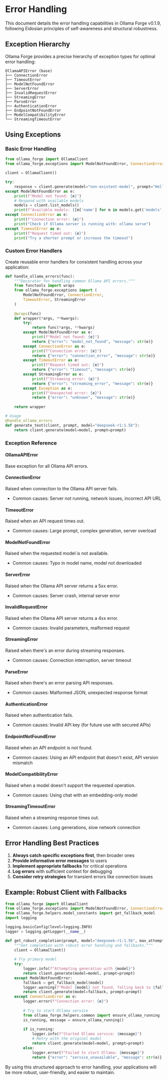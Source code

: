 <!-- :orphan: -->

# Error Handling

This document details the error handling capabilities in Ollama Forge v0.1.9, following Eidosian principles of self-awareness and structural robustness.

## Exception Hierarchy

Ollama Forge provides a precise hierarchy of exception types for optimal error handling:

```
OllamaAPIError (base)
├── ConnectionError
├── TimeoutError
├── ModelNotFoundError
├── ServerError
├── InvalidRequestError
├── StreamingError
├── ParseError
├── AuthenticationError
├── EndpointNotFoundError
├── ModelCompatibilityError
└── StreamingTimeoutError
```

## Using Exceptions

### Basic Error Handling

```python
from ollama_forge import OllamaClient
from ollama_forge.exceptions import ModelNotFoundError, ConnectionError, TimeoutError

client = OllamaClient()

try:
    response = client.generate(model="non-existent-model", prompt="Hello")
except ModelNotFoundError as e:
    print(f"Model not found: {e}")
    # Respond with available models
    models = client.list_models()
    print(f"Available models: {[m['name'] for m in models.get('models', [])]}")
except ConnectionError as e:
    print(f"Connection error: {e}")
    print("Check if Ollama server is running with: ollama serve")
except TimeoutError as e:
    print(f"Request timed out: {e}")
    print("Try a shorter prompt or increase the timeout")
```

### Custom Error Handlers

Create reusable error handlers for consistent handling across your application:

```python
def handle_ollama_errors(func):
    """Decorator for handling common Ollama API errors."""
    from functools import wraps
    from ollama_forge.exceptions import (
        ModelNotFoundError, ConnectionError, 
        TimeoutError, StreamingError
    )
    
    @wraps(func)
    def wrapper(*args, **kwargs):
        try:
            return func(*args, **kwargs)
        except ModelNotFoundError as e:
            print(f"Model not found: {e}")
            return {"error": "model_not_found", "message": str(e)}
        except ConnectionError as e:
            print(f"Connection error: {e}")
            return {"error": "connection_error", "message": str(e)}
        except TimeoutError as e:
            print(f"Request timed out: {e}")
            return {"error": "timeout", "message": str(e)}
        except StreamingError as e:
            print(f"Streaming error: {e}")
            return {"error": "streaming_error", "message": str(e)}
        except Exception as e:
            print(f"Unexpected error: {e}")
            return {"error": "unknown", "message": str(e)}
    
    return wrapper

# Usage
@handle_ollama_errors
def generate_text(client, prompt, model="deepseek-r1:1.5b"):
    return client.generate(model=model, prompt=prompt)
```

### Exception Reference

#### OllamaAPIError
Base exception for all Ollama API errors.

#### ConnectionError
Raised when connection to the Ollama API server fails.
- Common causes: Server not running, network issues, incorrect API URL

#### TimeoutError
Raised when an API request times out.
- Common causes: Large prompt, complex generation, server overload

#### ModelNotFoundError
Raised when the requested model is not available.
- Common causes: Typo in model name, model not downloaded

#### ServerError
Raised when the Ollama API server returns a 5xx error.
- Common causes: Server crash, internal server error

#### InvalidRequestError
Raised when the Ollama API server returns a 4xx error.
- Common causes: Invalid parameters, malformed request

#### StreamingError
Raised when there's an error during streaming responses.
- Common causes: Connection interruption, server timeout

#### ParseError
Raised when there's an error parsing API responses.
- Common causes: Malformed JSON, unexpected response format

#### AuthenticationError
Raised when authentication fails.
- Common causes: Invalid API key (for future use with secured APIs)

#### EndpointNotFoundError
Raised when an API endpoint is not found.
- Common causes: Using an API endpoint that doesn't exist, API version mismatch

#### ModelCompatibilityError
Raised when a model doesn't support the requested operation.
- Common causes: Using chat with an embedding-only model

#### StreamingTimeoutError
Raised when a streaming response times out.
- Common causes: Long generations, slow network connection

## Error Handling Best Practices

1. **Always catch specific exceptions first**, then broader ones
2. **Provide informative error messages** to users
3. **Implement appropriate fallbacks** for critical operations
4. **Log errors** with sufficient context for debugging
5. **Consider retry strategies** for transient errors like connection issues

## Example: Robust Client with Fallbacks

```python
from ollama_forge import OllamaClient
from ollama_forge.exceptions import ModelNotFoundError, ConnectionError
from ollama_forge.helpers.model_constants import get_fallback_model
import logging

logging.basicConfig(level=logging.INFO)
logger = logging.getLogger(__name__)

def get_robust_completion(prompt, model="deepseek-r1:1.5b", max_attempts=3):
    """Get completion with robust error handling and fallbacks."""
    client = OllamaClient()
    
    # Try primary model
    try:
        logger.info(f"Attempting generation with {model}")
        return client.generate(model=model, prompt=prompt)
    except ModelNotFoundError:
        fallback = get_fallback_model(model)
        logger.warning(f"Model {model} not found, falling back to {fallback}")
        return client.generate(model=fallback, prompt=prompt)
    except ConnectionError as e:
        logger.error(f"Connection error: {e}")
        
        # Try to start Ollama service
        from ollama_forge.helpers.common import ensure_ollama_running
        is_running, message = ensure_ollama_running()
        
        if is_running:
            logger.info(f"Started Ollama service: {message}")
            # Retry with the original model
            return client.generate(model=model, prompt=prompt)
        else:
            logger.error(f"Failed to start Ollama: {message}")
            return {"error": "service_unavailable", "message": str(e)}
```

By using this structured approach to error handling, your applications will be more robust, user-friendly, and easier to maintain.
